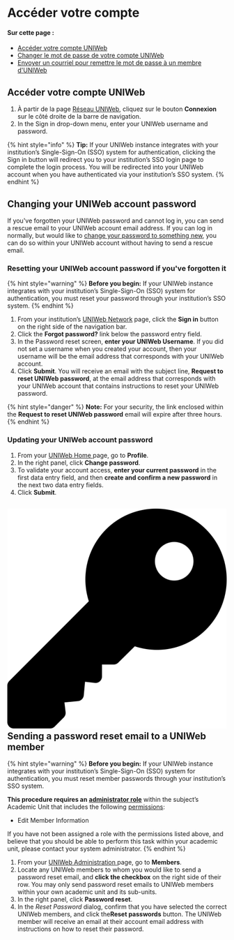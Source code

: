 # Accéder votre compte

#### Sur cette page :

* [Accéder votre compte UNIWeb](account-login.md#logging-in-to-your-uniweb-account)
* [Changer le mot de passe de votre compte UNIWeb](account-login.md#changing-your-uniweb-account-password)
* [Envoyer un courriel pour remettre le mot de passe à un membre d'UNIWeb](account-login.md#sending-a-password-reset-email-to-a-uniweb-member)

## Accéder votre compte UNIWeb

1. À partir de la page [Réseau UNIWeb](../../navigating-uniweb/the-network-page.md), cliquez sur le bouton **Connexion** sur le côté droite de la barre de navigation. 
2. In the Sign in drop-down menu, enter your UNIWeb username and password.

{% hint style="info" %}
**Tip:** If your UNIWeb instance integrates with your institution’s Single-Sign-On \(SSO\) system for authentication, clicking the Sign in button will redirect you to your institution’s SSO login page to complete the login process. You will be redirected into your UNIWeb account when you have authenticated via your institution’s SSO system.
{% endhint %}

## Changing your UNIWeb account password

If you've forgotten your UNIWeb password and cannot log in, you can send a rescue email to your UNIWeb account email address. If you can log in normally, but would like to [change your password to something new](account-login.md#updating-your-uniweb-account-password), you can do so within your UNIWeb account without having to send a rescue email.

### Resetting your UNIWeb account password if you've forgotten it

{% hint style="warning" %}
**Before you begin:** If your UNIWeb instance integrates with your institution’s Single-Sign-On \(SSO\) system for authentication, you must reset your password through your institution’s SSO system.
{% endhint %}

1. From your institution’s [UNIWeb Network](../../navigating-uniweb/the-network-page.md) page, click the **Sign in** button on the right side of the navigation bar.
2. Click the **Forgot password?** link below the password entry field.
3. In the Password reset screen, **enter your UNIWeb Username**. If you did not set a username when you created your account, then your username will be the email address that corresponds with your UNIWeb account.
4. Click **Submit**. You will receive an email with the subject line, **Request to reset UNIWeb password**, at the email address that corresponds with your UNIWeb account that contains instructions to reset your UNIWeb password.

{% hint style="danger" %}
**Note:** For your security, the link enclosed within the **Request to reset UNIWeb password** email will expire after three hours.
{% endhint %}

### Updating your UNIWeb account password

1. From your [UNIWeb Home ](../../navigating-uniweb/the-home-page.md)page, go to **Profile**.
2. In the right panel, click **Change password**.
3. To validate your account access, **enter your current password** in the first data entry field, and then **create and confirm a new password** in the next two data entry fields.
4. Click **Submit**.

## ![](../../.gitbook/assets/key%20%281%29.svg) Sending a password reset email to a UNIWeb member

{% hint style="warning" %}
**Before you begin:** If your UNIWeb instance integrates with your institution’s Single-Sign-On \(SSO\) system for authentication, you must reset member passwords through your institution’s SSO system.

**This procedure requires an** [**administrator role**](../access-control/managing-administrator-roles-and-permissions.md) within the subject’s Academic Unit that includes the following [permissions](../access-control/managing-administrator-roles-and-permissions.md#administrator-permissions):

* Edit Member Information

If you have not been assigned a role with the permissions listed above, and believe that you should be able to perform this task within your academic unit, please contact your system administrator.
{% endhint %}

1. From your [UNIWeb Administration ](../../navigating-uniweb/the-administration-page.md)page, go to **Members**.
2. Locate any UNIWeb members to whom you would like to send a password reset email, and **click the checkbox** on the right side of their row. You may only send password reset emails to UNIWeb members within your own academic unit and its sub-units.
3. In the right panel, click **Password reset**.
4. In the _Reset Password_ dialog, confirm that you have selected the correct UNIWeb members, and click the**Reset passwords** button. The UNIWeb member will receive an email at their account email address with instructions on how to reset their password.

